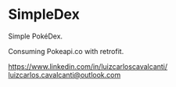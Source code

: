 # SimpleDex
Simple PokéDex.

Consuming Pokeapi.co with retrofit.

https://www.linkedin.com/in/luizcarloscavalcanti/ <br>
luizcarlos.cavalcanti@outlook.com
